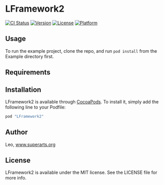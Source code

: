 # LFramework2

[![CI Status](http://img.shields.io/travis/Leo/LFramework2.svg?style=flat)](https://travis-ci.org/Leo/LFramework2)
[![Version](https://img.shields.io/cocoapods/v/LFramework2.svg?style=flat)](http://cocoapods.org/pods/LFramework2)
[![License](https://img.shields.io/cocoapods/l/LFramework2.svg?style=flat)](http://cocoapods.org/pods/LFramework2)
[![Platform](https://img.shields.io/cocoapods/p/LFramework2.svg?style=flat)](http://cocoapods.org/pods/LFramework2)

## Usage

To run the example project, clone the repo, and run `pod install` from the Example directory first.

## Requirements

## Installation

LFramework2 is available through [CocoaPods](http://cocoapods.org). To install
it, simply add the following line to your Podfile:

```ruby
pod "LFramework2"
```

## Author

Leo, www.superarts.org

## License

LFramework2 is available under the MIT license. See the LICENSE file for more info.